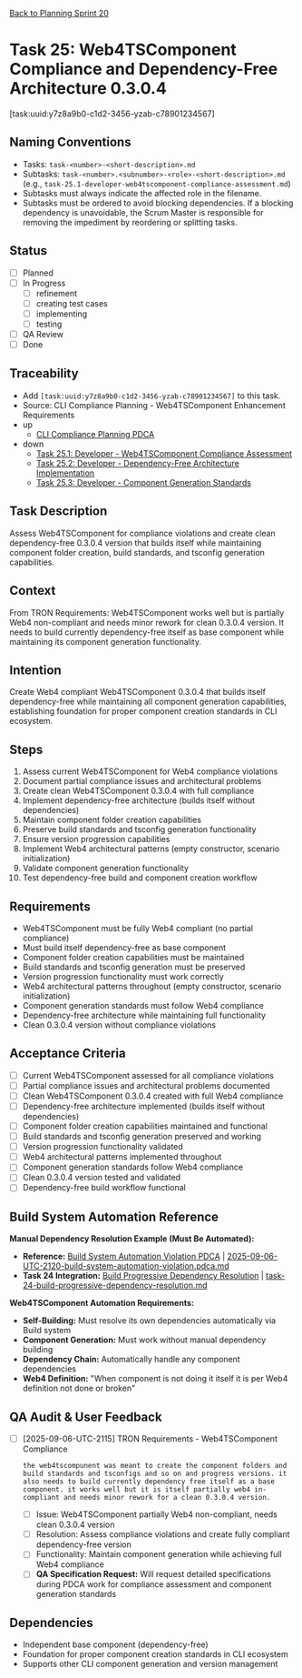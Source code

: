 [Back to Planning Sprint 20](./planning.md)

# Task 25: Web4TSComponent Compliance and Dependency-Free Architecture 0.3.0.4
[task:uuid:y7z8a9b0-c1d2-3456-yzab-c78901234567]

## Naming Conventions
- Tasks: `task-<number>-<short-description>.md`
- Subtasks: `task-<number>.<subnumber>-<role>-<short-description>.md` (e.g., `task-25.1-developer-web4tscomponent-compliance-assessment.md`)
- Subtasks must always indicate the affected role in the filename.
- Subtasks must be ordered to avoid blocking dependencies. If a blocking dependency is unavoidable, the Scrum Master is responsible for removing the impediment by reordering or splitting tasks.

## Status
- [ ] Planned
- [ ] In Progress
  - [ ] refinement
  - [ ] creating test cases
  - [ ] implementing
  - [ ] testing
- [ ] QA Review
- [ ] Done

## Traceability
- Add `[task:uuid:y7z8a9b0-c1d2-3456-yzab-c78901234567]` to this task.
- Source: CLI Compliance Planning - Web4TSComponent Enhancement Requirements
- up
  - [CLI Compliance Planning PDCA](../../project.journal/2025-09-05-UTC-1300-branch-switch-session/pdca/role/po/2025-09-06-UTC-2115-comprehensive-cli-compliance-task-planning.pdca.md)
- down
  - [Task 25.1: Developer - Web4TSComponent Compliance Assessment](./task-25.1-developer-web4tscomponent-compliance-assessment.md)
  - [Task 25.2: Developer - Dependency-Free Architecture Implementation](./task-25.2-developer-dependency-free-architecture.md)
  - [Task 25.3: Developer - Component Generation Standards](./task-25.3-developer-component-generation-standards.md)

## Task Description
Assess Web4TSComponent for compliance violations and create clean dependency-free 0.3.0.4 version that builds itself while maintaining component folder creation, build standards, and tsconfig generation capabilities.

## Context
From TRON Requirements: Web4TSComponent works well but is partially Web4 non-compliant and needs minor rework for clean 0.3.0.4 version. It needs to build currently dependency-free itself as base component while maintaining its component generation functionality.

## Intention
Create Web4 compliant Web4TSComponent 0.3.0.4 that builds itself dependency-free while maintaining all component generation capabilities, establishing foundation for proper component creation standards in CLI ecosystem.

## Steps
1. Assess current Web4TSComponent for Web4 compliance violations
2. Document partial compliance issues and architectural problems
3. Create clean Web4TSComponent 0.3.0.4 with full compliance
4. Implement dependency-free architecture (builds itself without dependencies)
5. Maintain component folder creation capabilities
6. Preserve build standards and tsconfig generation functionality
7. Ensure version progression capabilities
8. Implement Web4 architectural patterns (empty constructor, scenario initialization)
9. Validate component generation functionality
10. Test dependency-free build and component creation workflow

## Requirements
- Web4TSComponent must be fully Web4 compliant (no partial compliance)
- Must build itself dependency-free as base component
- Component folder creation capabilities must be maintained
- Build standards and tsconfig generation must be preserved
- Version progression functionality must work correctly
- Web4 architectural patterns throughout (empty constructor, scenario initialization)
- Component generation standards must follow Web4 compliance
- Dependency-free architecture while maintaining full functionality
- Clean 0.3.0.4 version without compliance violations

## Acceptance Criteria
- [ ] Current Web4TSComponent assessed for all compliance violations
- [ ] Partial compliance issues and architectural problems documented
- [ ] Clean Web4TSComponent 0.3.0.4 created with full Web4 compliance
- [ ] Dependency-free architecture implemented (builds itself without dependencies)
- [ ] Component folder creation capabilities maintained and functional
- [ ] Build standards and tsconfig generation preserved and working
- [ ] Version progression functionality validated
- [ ] Web4 architectural patterns implemented throughout
- [ ] Component generation standards follow Web4 compliance
- [ ] Clean 0.3.0.4 version tested and validated
- [ ] Dependency-free build workflow functional

## Build System Automation Reference

**Manual Dependency Resolution Example (Must Be Automated):**
- **Reference:** [Build System Automation Violation PDCA](../../project.journal/2025-09-05-UTC-1300-branch-switch-session/pdca/role/developer/2025-09-06-UTC-2120-build-system-automation-violation.pdca.md) | [2025-09-06-UTC-2120-build-system-automation-violation.pdca.md](../../project.journal/2025-09-05-UTC-1300-branch-switch-session/pdca/role/developer/2025-09-06-UTC-2120-build-system-automation-violation.pdca.md)
- **Task 24 Integration:** [Build Progressive Dependency Resolution](./task-24-build-progressive-dependency-resolution.md) | [task-24-build-progressive-dependency-resolution.md](./task-24-build-progressive-dependency-resolution.md)

**Web4TSComponent Automation Requirements:**
- **Self-Building:** Must resolve its own dependencies automatically via Build system
- **Component Generation:** Must work without manual dependency building
- **Dependency Chain:** Automatically handle any component dependencies
- **Web4 Definition:** "When component is not doing it itself it is per Web4 definition not done or broken"

## QA Audit & User Feedback
- [ ] [2025-09-06-UTC-2115] TRON Requirements - Web4TSComponent Compliance
  ```quote
  the web4tscompunent was meant to create the component folders and build standards and tsconfigs and so on and progress versions. it also needs to build currently dependency free itself as a base component. it works well but it is itself partially web4 in-compliant and needs minor rework for a clean 0.3.0.4 version.
  ```
  - [ ] Issue: Web4TSComponent partially Web4 non-compliant, needs clean 0.3.0.4 version
  - [ ] Resolution: Assess compliance violations and create fully compliant dependency-free version
  - [ ] Functionality: Maintain component generation while achieving full Web4 compliance
  - [ ] **QA Specification Request:** Will request detailed specifications during PDCA work for compliance assessment and component generation standards

## Dependencies
- Independent base component (dependency-free)
- Foundation for proper component creation standards in CLI ecosystem
- Supports other CLI component generation and version management